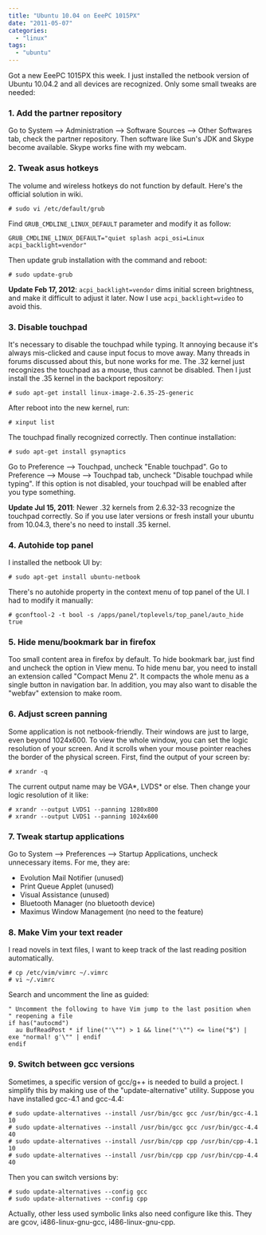 ```yaml
---
title: "Ubuntu 10.04 on EeePC 1015PX"
date: "2011-05-07"
categories: 
  - "linux"
tags: 
  - "ubuntu"
---
```


Got a new EeePC 1015PX this week. I just installed the netbook version of Ubuntu 10.04.2 and all devices are recognized. Only some small tweaks are needed:

### 1\. Add the partner repository

Go to System --> Administration --> Software Sources --> Other Softwares tab, check the partner repository. Then software like Sun's JDK and Skype become available. Skype works fine with my webcam.

### 2\. Tweak asus hotkeys

The volume and wireless hotkeys do not function by default. Here's the official solution in wiki.

```
# sudo vi /etc/default/grub
```

Find `GRUB_CMDLINE_LINUX_DEFAULT` parameter and modify it as follow:

```
GRUB_CMDLINE_LINUX_DEFAULT="quiet splash acpi_osi=Linux acpi_backlight=vendor"
```

Then update grub installation with the command and reboot:

```
# sudo update-grub
```

**Update Feb 17, 2012**: `acpi_backlight=vendor` dims initial screen brightness, and make it difficult to adjust it later. Now I use `acpi_backlight=video` to avoid this.

### 3\. Disable touchpad

It's necessary to disable the touchpad while typing. It annoying because it's always mis-clicked and cause input focus to move away. Many threads in forums discussed about this, but none works for me. The .32 kernel just recognizes the touchpad as a mouse, thus cannot be disabled. Then I just install the .35 kernel in the backport repository:

```
# sudo apt-get install linux-image-2.6.35-25-generic
```

After reboot into the new kernel, run:

```
# xinput list
```

The touchpad finally recognized correctly. Then continue installation:

```
# sudo apt-get install gsynaptics
```

Go to Preference --> Touchpad, uncheck "Enable touchpad". Go to Preference --> Mouse --> Touchpad tab, uncheck "Disable touchpad while typing". If this option is not disabled, your touchpad will be enabled after you type something.

**Update Jul 15, 2011**: Newer .32 kernels from 2.6.32-33 recognize the touchpad correctly. So if you use later versions or fresh install your ubuntu from 10.04.3, there's no need to install .35 kernel.

### 4\. Autohide top panel

I installed the netbook UI by:

```
# sudo apt-get install ubuntu-netbook
```

There's no autohide property in the context menu of top panel of the UI. I had to modify it manually:

```
# gconftool-2 -t bool -s /apps/panel/toplevels/top_panel/auto_hide true
```

### 5\. Hide menu/bookmark bar in firefox

Too small content area in firefox by default. To hide bookmark bar, just find and uncheck the option in View menu. To hide menu bar, you need to install an extension called "Compact Menu 2". It compacts the whole menu as a single button in navigation bar. In addition, you may also want to disable the "webfav" extension to make room.

### 6\. Adjust screen panning

Some application is not netbook-friendly. Their windows are just to large, even beyond 1024x600. To view the whole window, you can set the logic resolution of your screen. And it scrolls when your mouse pointer reaches the border of the physical screen. First, find the output of your screen by:

```
# xrandr -q
```

The current output name may be VGA\*, LVDS\* or else. Then change your logic resolution of it like:

```
# xrandr --output LVDS1 --panning 1280x800
# xrandr --output LVDS1 --panning 1024x600
```

### 7\. Tweak startup applications

Go to System --> Preferences --> Startup Applications, uncheck unnecessary items. For me, they are:

- Evolution Mail Notifier (unused)
- Print Queue Applet (unused)
- Visual Assistance (unused)
- Bluetooth Manager (no bluetooth device)
- Maximus Window Management (no need to the feature)

### 8\. Make Vim your text reader

I read novels in text files, I want to keep track of the last reading position automatically.

```
# cp /etc/vim/vimrc ~/.vimrc
# vi ~/.vimrc
```

Search and uncomment the line as guided:

```
" Uncomment the following to have Vim jump to the last position when
" reopening a file
if has("autocmd")
  au BufReadPost * if line("'\"") > 1 && line("'\"") <= line("$") | exe "normal! g'\"" | endif
endif
```

### 9\. Switch between gcc versions

Sometimes, a specific version of gcc/g++ is needed to build a project. I simplify this by making use of the "update-alternative" utility. Suppose you have installed gcc-4.1 and gcc-4.4:

```
# sudo update-alternatives --install /usr/bin/gcc gcc /usr/bin/gcc-4.1 10
# sudo update-alternatives --install /usr/bin/gcc gcc /usr/bin/gcc-4.4 40
# sudo update-alternatives --install /usr/bin/cpp cpp /usr/bin/cpp-4.1 10
# sudo update-alternatives --install /usr/bin/cpp cpp /usr/bin/cpp-4.4 40
```

Then you can switch versions by:

```
# sudo update-alternatives --config gcc
# sudo update-alternatives --config cpp
```

Actually, other less used symbolic links also need configure like this. They are gcov, i486-linux-gnu-gcc, i486-linux-gnu-cpp.
